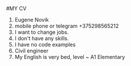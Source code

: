 #MY CV
1. Eugene Novik
2. mobile phone or telegram +375298565212
3. I want to change jobs.
4. I don't have any skills.
5. I have no code examples
6. Civil engineer
7. My English is very bed, level ~ A1 Elementary
